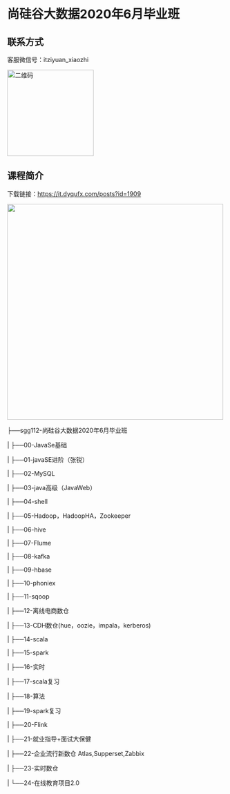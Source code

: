 # 尚硅谷大数据2020年6月毕业班

## 联系方式

客服微信号：itziyuan_xiaozhi

<img src="https://ziyuanyun.oss-cn-guangzhou.aliyuncs.com/common/20240614073449/666b82192834a.jpg" width="200" height="200" alt="二维码">

## 课程简介

下载链接：https://it.dyqufx.com/posts?id=1909

<img src="https://ziyuanyun.oss-cn-guangzhou.aliyuncs.com/yun/20240515183603/6644901308ad0.jpg" width="500" alt="">

  ├──sgg112-尚硅谷大数据2020年6月毕业班

 | ├──00-JavaSe基础

 | ├──01-javaSE进阶（张锐）

 | ├──02-MySQL

 | ├──03-java高级（JavaWeb）

 | ├──04-shell

 | ├──05-Hadoop，HadoopHA，Zookeeper

 | ├──06-hive

 | ├──07-Flume

 | ├──08-kafka

 | ├──09-hbase

 | ├──10-phoniex

 | ├──11-sqoop

 | ├──12-离线电商数仓

 | ├──13-CDH数仓(hue，oozie，impala，kerberos)

 | ├──14-scala

 | ├──15-spark

 | ├──16-实时

 | ├──17-scala复习

 | ├──18-算法

 | ├──19-spark复习

 | ├──20-Flink

 | ├──21-就业指导+面试大保健

 | ├──22-企业流行新数仓 Atlas,Supperset,Zabbix

 | ├──23-实时数仓

 | └──24-在线教育项目2.0

  